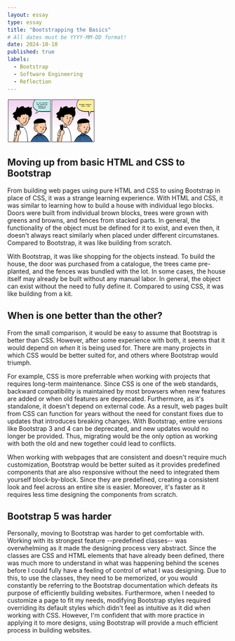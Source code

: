 ```yaml
---
layout: essay
type: essay
title: "Bootstrapping the Basics"
# All dates must be YYYY-MM-DD format!
date: 2024-10-10
published: true
labels:
  - Bootstrap
  - Software Engineering
  - Reflection
---
```


<img width="200px" class="rounded float-start pe-4" src="../img/bootstrap/bootstrap.png">

## Moving up from basic HTML and CSS to Bootstrap
From building web pages using pure HTML and CSS to using Bootstrap in place of CSS, it was a strange learning experience. With HTML and CSS, it was similar to learning how to build a house with individual lego blocks. Doors were built from individual brown blocks, trees were grown with greens and browns, and fences from stacked parts. In general, the functionality of the object must be defined for it to exist, and even then, it doesn't always react similarly when placed under different circumstanes. Compared to Bootstrap, it was like building from scratch.

With Bootstrap, it was like shopping for the objects instead. To build the house, the door was purchased from a catalogue, the trees came pre-planted, and the fences was bundled with the lot. In some cases, the house itself may already be built without any manual labor. In general, the object can exist without the need to fully define it. Compared to using CSS, it was like building from a kit.

## When is one better than the other?
From the small comparison, it would be easy to assume that Bootstrap is better than CSS. However, after some experience with both, it seems that it would depend on *when* it is being used for. There are many projects in which CSS would be better suited for, and others where Bootstrap would triumph. 

For example, CSS is more preferrable when working with projects that requires long-term maintenance. Since CSS is one of the web standards, backward compatibility is maintained by most browsers when new features are added or when old features are deprecated. Furthermore, as it's standalone, it doesn't depend on external code. As a result, web pages built from CSS can function for years without the need for constant fixes due to updates that introduces breaking changes. With Bootstrap, entire versions like Bootstrap 3 and 4 can be deprecated, and new updates would no longer be provided. Thus, migrating would be the only option as working with both the old and new together could lead to conflicts.

When working with webpages that are consistent and doesn't require much customization, Bootstrap would be better suited as it provides predefined components that are also responsive without the need to integrated them yourself block-by-block. Since they are predefined, creating a consistent look and feel across an entire site is easier. Moreover, it's faster as it requires less time designing the components from scratch.

## Bootstrap 5 was harder
Personally, moving to Bootstrap was harder to get comfortable with. Working with its strongest feature --predefined classes-- was overwhelming as it made the designing process very abstract. Since the classes are CSS and HTML elements that have already been defined, there was much more to understand in what was happening behind the scenes before I could fully have a feeling of control of what I was designing. Due to this, to use the classes, they need to be memorized, or you would constantly be referring to the Bootstrap documentation which defeats its purpose of efficiently building websites. Furthermore, when I needed to customize a page to fit my needs, modifying Bootstrap styles required overriding its default styles which didn't feel as intuitive as it did when working with CSS. However, I'm confident that with more practice in applying it to more designs, using Bootstrap will provide a much efficient process in building websites.